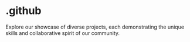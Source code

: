 # .github

Explore our showcase of diverse projects, each demonstrating the unique skills and collaborative spirit of our community.
